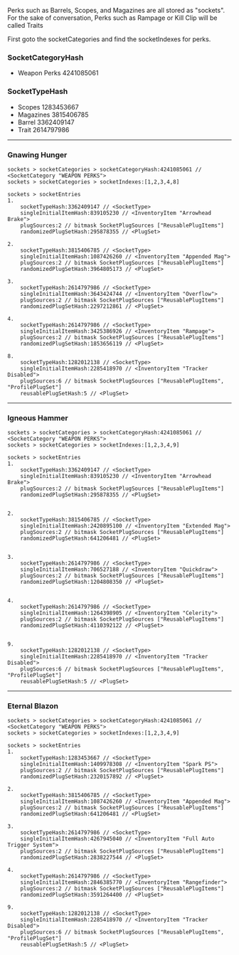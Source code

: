 Perks such as Barrels, Scopes, and Magazines are all stored as "sockets". For the sake of conversation, Perks such as Rampage or Kill Clip will be called Traits

First goto the socketCategories and find the socketIndexes for perks.



### SocketCategoryHash
- Weapon Perks 4241085061

### SocketTypeHash
- Scopes 1283453667
- Magazines 3815406785
- Barrel 3362409147
- Trait 2614797986




-----

### Gnawing Hunger

	sockets > socketCategories > socketCategoryHash:4241085061 // <SocketCategory "WEAPON PERKS">
	sockets > socketCategories > socketIndexes:[1,2,3,4,8]

	sockets > socketEntries
	1.
		socketTypeHash:3362409147 // <SocketType>
		singleInitialItemHash:839105230 // <InventoryItem "Arrowhead Brake">
		plugSources:2 // bitmask SocketPlugSources ["ReusablePlugItems"]
		randomizedPlugSetHash:295878355 // <PlugSet>

	2.
		socketTypeHash:3815406785 // <SocketType>
		singleInitialItemHash:1087426260 // <InventoryItem "Appended Mag">
		plugSources:2 // bitmask SocketPlugSources ["ReusablePlugItems"]
		randomizedPlugSetHash:3964805173 // <PlugSet>

	3.
		socketTypeHash:2614797986 // <SocketType>
		singleInitialItemHash:3643424744 // <InventoryItem "Overflow">
		plugSources:2 // bitmask SocketPlugSources ["ReusablePlugItems"]
		randomizedPlugSetHash:2297212861 // <PlugSet>

	4.
		socketTypeHash:2614797986 // <SocketType>
		singleInitialItemHash:3425386926 // <InventoryItem "Rampage">
		plugSources:2 // bitmask SocketPlugSources ["ReusablePlugItems"]
		randomizedPlugSetHash:1853656119 // <PlugSet>

	8.
		socketTypeHash:1282012138 // <SocketType>
		singleInitialItemHash:2285418970 // <InventoryItem "Tracker Disabled">
		plugSources:6 // bitmask SocketPlugSources ["ReusablePlugItems", "ProfilePlugSet"]
		reusablePlugSetHash:5 // <PlugSet>

-----

### Igneous Hammer

	sockets > socketCategories > socketCategoryHash:4241085061 // <SocketCategory "WEAPON PERKS">
	sockets > socketCategories > socketIndexes:[1,2,3,4,9]
	
	sockets > socketEntries
	1.
		socketTypeHash:3362409147 // <SocketType>
		singleInitialItemHash:839105230 // <InventoryItem "Arrowhead Brake">
		plugSources:2 // bitmask SocketPlugSources ["ReusablePlugItems"]
		randomizedPlugSetHash:295878355 // <PlugSet>


	2.
		socketTypeHash:3815406785 // <SocketType>
		singleInitialItemHash:2420895100 // <InventoryItem "Extended Mag">
		plugSources:2 // bitmask SocketPlugSources ["ReusablePlugItems"]
		randomizedPlugSetHash:641206481 // <PlugSet>


	3.
		socketTypeHash:2614797986 // <SocketType>
		singleInitialItemHash:706527188 // <InventoryItem "Quickdraw">
		plugSources:2 // bitmask SocketPlugSources ["ReusablePlugItems"]
		randomizedPlugSetHash:1204808350 // <PlugSet>


	4.
		socketTypeHash:2614797986 // <SocketType>
		singleInitialItemHash:1264398905 // <InventoryItem "Celerity">
		plugSources:2 // bitmask SocketPlugSources ["ReusablePlugItems"]
		randomizedPlugSetHash:4110392122 // <PlugSet>


	9.
		socketTypeHash:1282012138 // <SocketType>
		singleInitialItemHash:2285418970 // <InventoryItem "Tracker Disabled">
		plugSources:6 // bitmask SocketPlugSources ["ReusablePlugItems", "ProfilePlugSet"]
		reusablePlugSetHash:5 // <PlugSet>


-----

### Eternal Blazon

	sockets > socketCategories > socketCategoryHash:4241085061 // <SocketCategory "WEAPON PERKS">
	sockets > socketCategories > socketIndexes:[1,2,3,4,9]
	
	sockets > socketEntries
	1.
		socketTypeHash:1283453667 // <SocketType>
		singleInitialItemHash:1409978308 // <InventoryItem "Spark PS">
		plugSources:2 // bitmask SocketPlugSources ["ReusablePlugItems"]
		randomizedPlugSetHash:2320157892 // <PlugSet>

	2.
		socketTypeHash:3815406785 // <SocketType>
		singleInitialItemHash:1087426260 // <InventoryItem "Appended Mag">
		plugSources:2 // bitmask SocketPlugSources ["ReusablePlugItems"]
		randomizedPlugSetHash:641206481 // <PlugSet>

	3.
		socketTypeHash:2614797986 // <SocketType>
		singleInitialItemHash:4267945040 // <InventoryItem "Full Auto Trigger System">
		plugSources:2 // bitmask SocketPlugSources ["ReusablePlugItems"]
		randomizedPlugSetHash:2838227544 // <PlugSet>

	4.
		socketTypeHash:2614797986 // <SocketType>
		singleInitialItemHash:2846385770 // <InventoryItem "Rangefinder">
		plugSources:2 // bitmask SocketPlugSources ["ReusablePlugItems"]
		randomizedPlugSetHash:3591264400 // <PlugSet>

	9.
		socketTypeHash:1282012138 // <SocketType>
		singleInitialItemHash:2285418970 // <InventoryItem "Tracker Disabled">
		plugSources:6 // bitmask SocketPlugSources ["ReusablePlugItems", "ProfilePlugSet"]
		reusablePlugSetHash:5 // <PlugSet>







